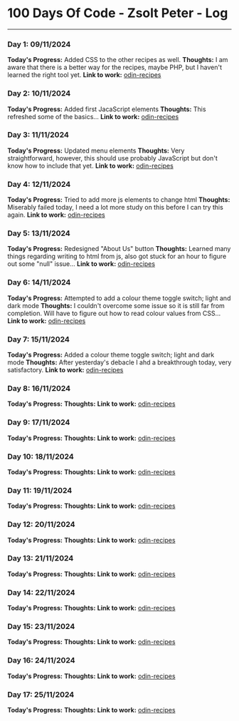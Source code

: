 # 100 Days Of Code - Zsolt Peter - Log
--------------------------------------

### Day 1: 09/11/2024 ###

**Today's Progress:** Added CSS to the other recipes as well.
**Thoughts:** I am aware that there is a better way for the recipes,  maybe PHP, but I haven't learned the right tool yet.
**Link to work:** [odin-recipes](https://github.com/Zsolt-qwerty/odin-recipes.git)

### Day 2: 10/11/2024 ###

**Today's Progress:** Added first JacaScript elements
**Thoughts:** This refreshed some of the basics...
**Link to work:** [odin-recipes](https://github.com/Zsolt-qwerty/odin-recipes.git)

### Day 3: 11/11/2024 ###

**Today's Progress:** Updated menu elements
**Thoughts:** Very straightforward, however, this should use probably JavaScript but don't know how to include that yet.
**Link to work:** [odin-recipes](https://github.com/Zsolt-qwerty/odin-recipes.git)

### Day 4: 12/11/2024 ###

**Today's Progress:** Tried to add more js elements to change html
**Thoughts:** Miserably failed today, I need a lot more study on this before I can try this again.
**Link to work:** [odin-recipes](https://github.com/Zsolt-qwerty/odin-recipes.git)

### Day 5: 13/11/2024 ###

**Today's Progress:** Redesigned "About Us" button
**Thoughts:** Learned many things regarding writing to html from js, also got stuck for an hour to figure out some "null" issue...
**Link to work:** [odin-recipes](https://github.com/Zsolt-qwerty/odin-recipes.git)

### Day 6: 14/11/2024 ###

**Today's Progress:** Attempted to add a colour theme toggle switch; light and dark mode
**Thoughts:** I couldn't overcome some issue so it is still far from completion. Will have to figure out how to read colour values from CSS...
**Link to work:** [odin-recipes](https://github.com/Zsolt-qwerty/odin-recipes.git)

### Day 7: 15/11/2024 ###

**Today's Progress:** Added a colour theme toggle switch; light and dark mode
**Thoughts:** After yesterday's debacle I ahd a breakthrough today, very satisfactory.
**Link to work:** [odin-recipes](https://github.com/Zsolt-qwerty/odin-recipes.git)

### Day 8: 16/11/2024 ###

**Today's Progress:** 
**Thoughts:** 
**Link to work:** [odin-recipes](https://github.com/Zsolt-qwerty/odin-recipes.git)

### Day 9: 17/11/2024 ###

**Today's Progress:** 
**Thoughts:** 
**Link to work:** [odin-recipes](https://github.com/Zsolt-qwerty/odin-recipes.git)

### Day 10: 18/11/2024 ###

**Today's Progress:** 
**Thoughts:** 
**Link to work:** [odin-recipes](https://github.com/Zsolt-qwerty/odin-recipes.git)

### Day 11: 19/11/2024 ###

**Today's Progress:** 
**Thoughts:** 
**Link to work:** [odin-recipes](https://github.com/Zsolt-qwerty/odin-recipes.git)

### Day 12: 20/11/2024 ###

**Today's Progress:** 
**Thoughts:** 
**Link to work:** [odin-recipes](https://github.com/Zsolt-qwerty/odin-recipes.git)

### Day 13: 21/11/2024 ###

**Today's Progress:** 
**Thoughts:** 
**Link to work:** [odin-recipes](https://github.com/Zsolt-qwerty/odin-recipes.git)

### Day 14: 22/11/2024 ###

**Today's Progress:** 
**Thoughts:** 
**Link to work:** [odin-recipes](https://github.com/Zsolt-qwerty/odin-recipes.git)

### Day 15: 23/11/2024 ###

**Today's Progress:** 
**Thoughts:** 
**Link to work:** [odin-recipes](https://github.com/Zsolt-qwerty/odin-recipes.git)

### Day 16: 24/11/2024 ###

**Today's Progress:** 
**Thoughts:** 
**Link to work:** [odin-recipes](https://github.com/Zsolt-qwerty/odin-recipes.git)

### Day 17: 25/11/2024 ###

**Today's Progress:** 
**Thoughts:** 
**Link to work:** [odin-recipes](https://github.com/Zsolt-qwerty/odin-recipes.git)


